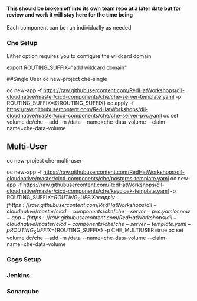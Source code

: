 #### This should be broken off into its own team repo at a later date but for review and work it will stay here for the time being

Each component can be run individually as needed


### Che Setup
Either option requires you to configure the wildcard domain

export ROUTING_SUFFIX="add wildcard domain"

##Single User
oc new-project che-single

oc new-app -f https://raw.githubusercontent.com/RedHatWorkshops/dil-cloudnative/master/cicd-components/che/che-server-template.yaml  -p ROUTING_SUFFIX=${ROUTING_SUFFIX}
oc apply -f https://raw.githubusercontent.com/RedHatWorkshops/dil-cloudnative/master/cicd-components/che/che-server-pvc.yaml
oc set volume dc/che --add -m /data --name=che-data-volume --claim-name=che-data-volume


## Multi-User

oc new-project che-multi-user

oc new-app -f https://raw.githubusercontent.com/RedHatWorkshops/dil-cloudnative/master/cicd-components/che/postgres-template.yaml
oc new-app -f https://raw.githubusercontent.com/RedHatWorkshops/dil-cloudnative/master/cicd-components/che/keycloak-template.yaml -p ROUTING_SUFFIX=${ROUTING_SUFFIX}
oc apply -f https://raw.githubusercontent.com/RedHatWorkshops/dil-cloudnative/master/cicd-components/che/che-server-pvc.yaml
oc new-app -f https://raw.githubusercontent.com/RedHatWorkshops/dil-cloudnative/master/cicd-components/che/che-server-template.yaml -p ROUTING_SUFFIX=${ROUTING_SUFFIX} -p CHE_MULTIUSER=true
oc set volume dc/che --add -m /data --name=che-data-volume --claim-name=che-data-volume



### Gogs Setup


### Jenkins



### Sonarqube




###
